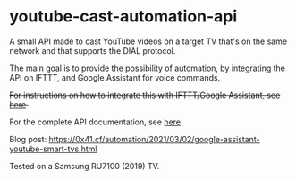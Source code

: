 # youtube-cast-automation-api

A small API made to cast YouTube videos on a target TV that's on the same network and that supports the DIAL protocol.

The main goal is to provide the possibility of automation, by integrating the API on IFTTT, and Google Assistant for voice commands.

~~For instructions on how to integrate this with IFTTT/Google Assistant, see [here](Instructions.md).~~

For the complete API documentation, see [here](API-docs.md).

Blog post: https://0x41.cf/automation/2021/03/02/google-assistant-youtube-smart-tvs.html

Tested on a Samsung RU7100 (2019) TV.
